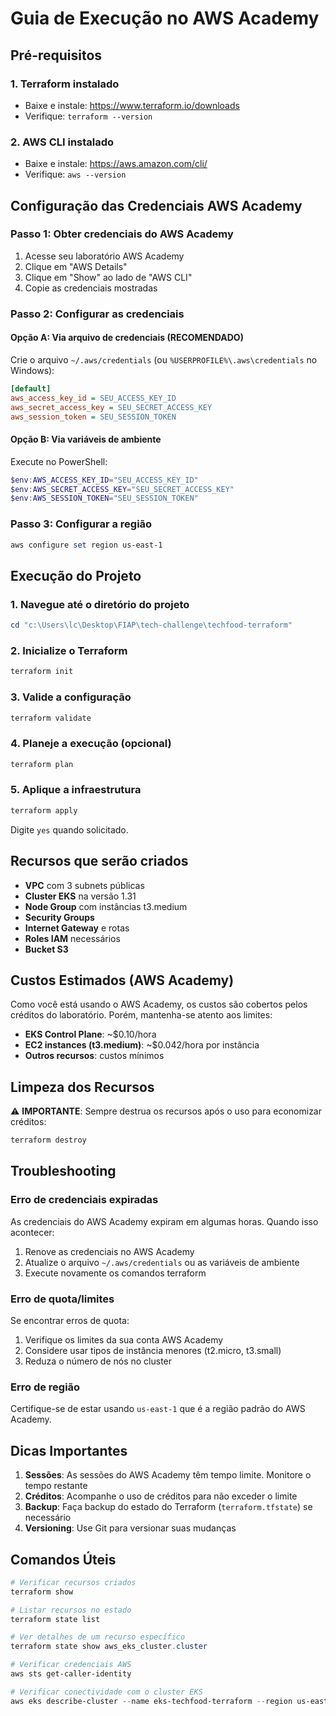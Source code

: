 # Guia de Execução no AWS Academy

## Pré-requisitos

### 1. Terraform instalado
- Baixe e instale: https://www.terraform.io/downloads
- Verifique: `terraform --version`

### 2. AWS CLI instalado
- Baixe e instale: https://aws.amazon.com/cli/
- Verifique: `aws --version`

## Configuração das Credenciais AWS Academy

### Passo 1: Obter credenciais do AWS Academy
1. Acesse seu laboratório AWS Academy
2. Clique em "AWS Details"
3. Clique em "Show" ao lado de "AWS CLI"
4. Copie as credenciais mostradas

### Passo 2: Configurar as credenciais

#### Opção A: Via arquivo de credenciais (RECOMENDADO)
Crie o arquivo `~/.aws/credentials` (ou `%USERPROFILE%\.aws\credentials` no Windows):

```ini
[default]
aws_access_key_id = SEU_ACCESS_KEY_ID
aws_secret_access_key = SEU_SECRET_ACCESS_KEY
aws_session_token = SEU_SESSION_TOKEN
```

#### Opção B: Via variáveis de ambiente
Execute no PowerShell:
```powershell
$env:AWS_ACCESS_KEY_ID="SEU_ACCESS_KEY_ID"
$env:AWS_SECRET_ACCESS_KEY="SEU_SECRET_ACCESS_KEY"
$env:AWS_SESSION_TOKEN="SEU_SESSION_TOKEN"
```

### Passo 3: Configurar a região
```powershell
aws configure set region us-east-1
```

## Execução do Projeto

### 1. Navegue até o diretório do projeto
```powershell
cd "c:\Users\lc\Desktop\FIAP\tech-challenge\techfood-terraform"
```

### 2. Inicialize o Terraform
```powershell
terraform init
```

### 3. Valide a configuração
```powershell
terraform validate
```

### 4. Planeje a execução (opcional)
```powershell
terraform plan
```

### 5. Aplique a infraestrutura
```powershell
terraform apply
```
Digite `yes` quando solicitado.

## Recursos que serão criados

- **VPC** com 3 subnets públicas
- **Cluster EKS** na versão 1.31
- **Node Group** com instâncias t3.medium
- **Security Groups**
- **Internet Gateway** e rotas
- **Roles IAM** necessários
- **Bucket S3**

## Custos Estimados (AWS Academy)

Como você está usando o AWS Academy, os custos são cobertos pelos créditos do laboratório. Porém, mantenha-se atento aos limites:

- **EKS Control Plane**: ~$0.10/hora
- **EC2 instances (t3.medium)**: ~$0.042/hora por instância
- **Outros recursos**: custos mínimos

## Limpeza dos Recursos

⚠️ **IMPORTANTE**: Sempre destrua os recursos após o uso para economizar créditos:

```powershell
terraform destroy
```

## Troubleshooting

### Erro de credenciais expiradas
As credenciais do AWS Academy expiram em algumas horas. Quando isso acontecer:
1. Renove as credenciais no AWS Academy
2. Atualize o arquivo `~/.aws/credentials` ou as variáveis de ambiente
3. Execute novamente os comandos terraform

### Erro de quota/limites
Se encontrar erros de quota:
1. Verifique os limites da sua conta AWS Academy
2. Considere usar tipos de instância menores (t2.micro, t3.small)
3. Reduza o número de nós no cluster

### Erro de região
Certifique-se de estar usando `us-east-1` que é a região padrão do AWS Academy.

## Dicas Importantes

1. **Sessões**: As sessões do AWS Academy têm tempo limite. Monitore o tempo restante
2. **Créditos**: Acompanhe o uso de créditos para não exceder o limite
3. **Backup**: Faça backup do estado do Terraform (`terraform.tfstate`) se necessário
4. **Versioning**: Use Git para versionar suas mudanças

## Comandos Úteis

```powershell
# Verificar recursos criados
terraform show

# Listar recursos no estado
terraform state list

# Ver detalhes de um recurso específico
terraform state show aws_eks_cluster.cluster

# Verificar credenciais AWS
aws sts get-caller-identity

# Verificar conectividade com o cluster EKS
aws eks describe-cluster --name eks-techfood-terraform --region us-east-1
```